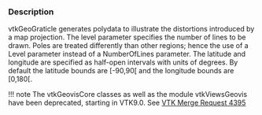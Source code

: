 ### Description

vtkGeoGraticle generates polydata to illustrate the distortions introduced by a map projection. The level parameter specifies the number of lines to be drawn. Poles are treated differently than other regions; hence the use of a Level parameter instead of a NumberOfLines parameter. The latitude and longitude are specified as half-open intervals with units of degrees. By default the latitude bounds are [-90,90[ and the longitude
bounds are [0,180[.

!!! note
    The vtkGeovisCore classes as well as the module vtkViewsGeovis have been deprecated, starting in VTK9.0.
    See [VTK Merge Request 4395](https://gitlab.kitware.com/vtk/vtk/merge_requests/4395)
